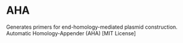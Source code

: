 # AHA
Generates primers for end-homology-mediated plasmid construction. Automatic Homology-Appender (AHA) [MIT License]
